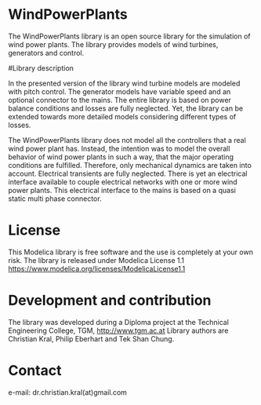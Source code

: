 # WindPowerPlants

The WindPowerPlants library is an open source library for the simulation of wind power plants. The library provides models of wind turbines, generators and control.

#Library description

In the presented version of the library wind turbine models are modeled with
pitch control. The generator models have variable speed and an optional
connector to the mains. The entire library is based on power balance
conditions and losses are fully neglected. Yet, the library
can be extended towards more detailed models considering different types of
losses.

The WindPowerPlants library does not model all the controllers that a real
wind power plant has. Instead, the intention was to model the overall
behavior of wind power plants in such a way, that the major operating
conditions are fulfilled. Therefore, only mechanical dynamics are taken into
account. Electrical transients are fully neglected. There is yet an
electrical interface available to couple electrical networks with one or
more wind power plants. This electrical interface to the mains is based on a
quasi static multi phase connector.

# License

This Modelica library is free software and the use is completely at your own
risk. The library is released under Modelica License 1.1
https://www.modelica.org/licenses/ModelicaLicense1.1

# Development and contribution

The library was developed during a Diploma project at the Technical
Engineering College, TGM, http://www.tgm.ac.at
Library authors are Christian Kral, Philip Eberhart and Tek Shan Chung.

# Contact

e-mail: dr.christian.kral(at)gmail.com
